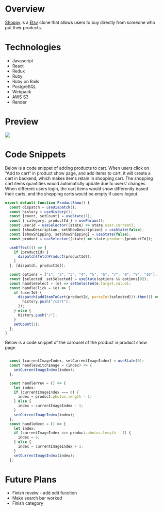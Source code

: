 # Overview

[Shoppy](https://shoppy-1asz.onrender.com) is a [Etsy](https://www.etsy.com/) clone that allows users to buy directly from someone who put their products. 

# Technologies 
* Javascript
* React
* Redux
* Ruby
* Ruby on Rails
* PostgreSQL
* Webpack
* AWS S3
* Render

# Preview
![](./images/shoppy.gif)

# Code Snippets
Below is a code snippet of adding products to cart.
When users click on "Add to cart" in product show page, and add items to cart, it will create a cart in backend, which makes items retain in shopping cart. The shopping cart items quantities would automaticlly update due to users' changes. When different users login, the cart items would show differently based their carts, and the shopping carts would be empty if users logout.
```js
export default function ProductShow() {
  const dispatch = useDispatch();
  const history = useHistory();
  const [count, setCount] = useState(1);
  const { category, productId } = useParams();
  const userId = useSelector((state) => state.user.current);
  const [showDescription, setShowDescription] = useState(false);
  const [showShipping, setShowShipping] = useState(false);
  const product = useSelector((state) => state.products[productId]);

  useEffect(() => {
    if (productId) {
      dispatch(fetchProduct(productId));
    }
  }, [dispatch, productId]);

  const options = ["1", "2", "3", "4", "5", "6", "7", "8", "9", "10"];
  const [selected, setSelected] = useState(options && options[0]);
  const handleSelect = (e) => setSelected(e.target.value);
  const handleClick = (e) => {
    if (userId) {
      dispatch(addItemToCart(productId, parseInt(selected))).then(() => {
        history.push("/cart");
      });
    } else {
      history.push("/");
    }
    setCount(1);
  };
}
```
Below is a code snippet of the carousel of the product in product show page.
```js

  const [currentImageIndex, setCurrentImageIndex] = useState(0);
  const handleSwitchImage = (index) => {
    setCurrentImageIndex(index);
  };

  const handlePrev = () => {
    let index;
    if (currentImageIndex === 0) {
      index = product.photos.length - 1;
    } else {
      index = currentImageIndex - 1;
    }
    setCurrentImageIndex(index);
  };
  const handleNext = () => {
    let index;
    if (currentImageIndex === product.photos.length - 1) {
      index = 0;
    } else {
      index = currentImageIndex + 1;
    }
    setCurrentImageIndex(index);
  };

```
# Future Plans
* Finish reveiw - add edit function
* Make search bar worked
* Finish category